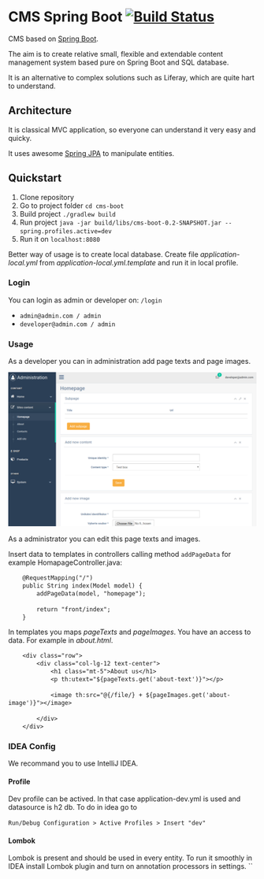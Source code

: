 # CMS Spring Boot [![Build Status](https://travis-ci.com/buttasam/cms-boot.svg?token=XnPX8at6Nczst9oxaW5N&branch=master)](https://travis-ci.com/buttasam/cms-boot)
CMS based on [Spring Boot](https://spring.io/projects/spring-boot). 

The aim is to create relative small, flexible and extendable content management system based pure on Spring Boot and SQL database.

It is an alternative to complex solutions such as Liferay, which are quite hart to understand.

## Architecture

It is classical MVC application, so everyone can understand it very easy and quicky.

It uses awesome [Spring JPA](https://spring.io/guides/gs/accessing-data-jpa/) to manipulate entities.

## Quickstart

1) Clone repository
2) Go to project folder `cd cms-boot`
3) Build project `./gradlew build`
4) Run project `java -jar build/libs/cms-boot-0.2-SNAPSHOT.jar --spring.profiles.active=dev`
5) Run it on `localhost:8080`

Better way of usage is to create local database. Create file *application-local.yml* from *application-local.yml.template* and run it in local profile.

### Login
You can login as admin or developer on: `/login` 
- `admin@admin.com / admin`
- `developer@admin.com / admin`


### Usage

As a developer you can in administration add page texts and page images.

![cms-spring-boot](doc/img/admin.png)



As a administrator you can edit this page texts and images.

Insert data to templates in controllers calling method `addPageData` for example HomapageController.java:

```
    @RequestMapping("/")
    public String index(Model model) {
        addPageData(model, "homepage");

        return "front/index";
    }
```

In templates you maps *pageTexts* and *pageImages*. You have an access to data. For example in *about.html*. 

```
    <div class="row">
        <div class="col-lg-12 text-center">
            <h1 class="mt-5">About us</h1>
            <p th:utext="${pageTexts.get('about-text')}"></p>

            <image th:src="@{/file/} + ${pageImages.get('about-image')}"></image>

        </div>
    </div>
```


### IDEA Config

We recommand you to use IntelliJ IDEA.

#### Profile

Dev profile can be actived. In that case application-dev.yml is used and datasource
is h2 db. To do in idea go to 
 
`Run/Debug Configuration > Active Profiles > Insert "dev"`  

#### Lombok

Lombok is present and should be used in every entity. To run it smoothly in IDEA install Lombok plugin and 
turn on annotation processors in settings.
``